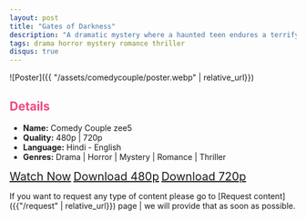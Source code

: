 ```yaml
---
layout: post
title: "Gates of Darkness"
description: "A dramatic mystery where a haunted teen endures a terrifying exorcism in the hopes of unlocking shocking secrets about the church and his family."
tags: drama horror mystery romance thriller
disqus: true
---
```

<style>
h2{
    color:#F24784;
}
</style>

![Poster]({{ "/assets/comedycouple/poster.webp" | relative_url}})

## Details

* **Name:** Comedy Couple zee5
* **Quality:** 480p \| 720p
* **Language:** Hindi - English
* **Genres:**  Drama \| Horror \| Mystery \| Romance \| Thriller

<a class="btn card_btn" href="{{ '/movies/gates-of-darkness' | relative_url}}" style="font-size:20px" target="_blank">Watch Now</a>
<a class="btn card_btn" href="https://gplinks.co/FZNtZ" style="font-size:20px" target="_blank">Download 480p</a>
<a class="btn card_btn" href="https://gplinks.co/IAm4BH" style="font-size:20px" target="_blank">Download 720p</a>

If you want to request any type of content please go to [Request content]({{"/request" | relative_url}}) page \| we will provide that as soon as possible.
